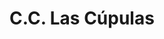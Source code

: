 ---
title: "C.C. Las Cúpulas"
url: /ciudad-guayana-puerto-ordaz/c-c-las-cupulas/
shop: Einkaufszentrum
---
